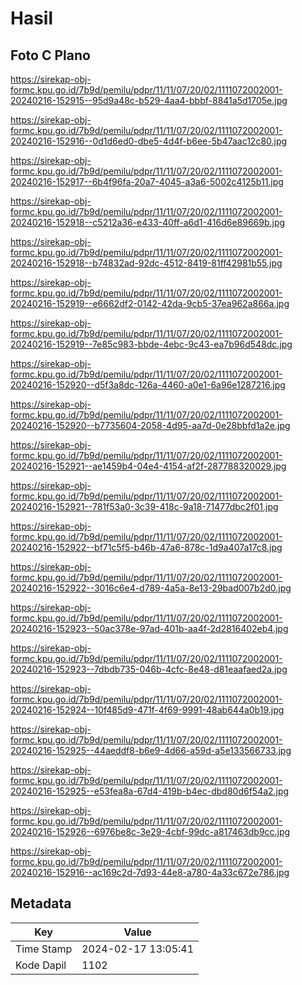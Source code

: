 # Hasil

## Foto C Plano

https://sirekap-obj-formc.kpu.go.id/7b9d/pemilu/pdpr/11/11/07/20/02/1111072002001-20240216-152915--95d9a48c-b529-4aa4-bbbf-8841a5d1705e.jpg

https://sirekap-obj-formc.kpu.go.id/7b9d/pemilu/pdpr/11/11/07/20/02/1111072002001-20240216-152916--0d1d6ed0-dbe5-4d4f-b6ee-5b47aac12c80.jpg

https://sirekap-obj-formc.kpu.go.id/7b9d/pemilu/pdpr/11/11/07/20/02/1111072002001-20240216-152917--6b4f96fa-20a7-4045-a3a6-5002c4125b11.jpg

https://sirekap-obj-formc.kpu.go.id/7b9d/pemilu/pdpr/11/11/07/20/02/1111072002001-20240216-152918--c5212a36-e433-40ff-a6d1-416d6e89669b.jpg

https://sirekap-obj-formc.kpu.go.id/7b9d/pemilu/pdpr/11/11/07/20/02/1111072002001-20240216-152918--b74832ad-92dc-4512-8419-81ff42981b55.jpg

https://sirekap-obj-formc.kpu.go.id/7b9d/pemilu/pdpr/11/11/07/20/02/1111072002001-20240216-152919--e6662df2-0142-42da-9cb5-37ea962a866a.jpg

https://sirekap-obj-formc.kpu.go.id/7b9d/pemilu/pdpr/11/11/07/20/02/1111072002001-20240216-152919--7e85c983-bbde-4ebc-9c43-ea7b96d548dc.jpg

https://sirekap-obj-formc.kpu.go.id/7b9d/pemilu/pdpr/11/11/07/20/02/1111072002001-20240216-152920--d5f3a8dc-126a-4460-a0e1-6a96e1287216.jpg

https://sirekap-obj-formc.kpu.go.id/7b9d/pemilu/pdpr/11/11/07/20/02/1111072002001-20240216-152920--b7735604-2058-4d95-aa7d-0e28bbfd1a2e.jpg

https://sirekap-obj-formc.kpu.go.id/7b9d/pemilu/pdpr/11/11/07/20/02/1111072002001-20240216-152921--ae1459b4-04e4-4154-af2f-287788320029.jpg

https://sirekap-obj-formc.kpu.go.id/7b9d/pemilu/pdpr/11/11/07/20/02/1111072002001-20240216-152921--781f53a0-3c39-418c-9a18-71477dbc2f01.jpg

https://sirekap-obj-formc.kpu.go.id/7b9d/pemilu/pdpr/11/11/07/20/02/1111072002001-20240216-152922--bf71c5f5-b46b-47a6-878c-1d9a407a17c8.jpg

https://sirekap-obj-formc.kpu.go.id/7b9d/pemilu/pdpr/11/11/07/20/02/1111072002001-20240216-152922--3016c6e4-d789-4a5a-8e13-29bad007b2d0.jpg

https://sirekap-obj-formc.kpu.go.id/7b9d/pemilu/pdpr/11/11/07/20/02/1111072002001-20240216-152923--50ac378e-97ad-401b-aa4f-2d2816402eb4.jpg

https://sirekap-obj-formc.kpu.go.id/7b9d/pemilu/pdpr/11/11/07/20/02/1111072002001-20240216-152923--7dbdb735-046b-4cfc-8e48-d81eaafaed2a.jpg

https://sirekap-obj-formc.kpu.go.id/7b9d/pemilu/pdpr/11/11/07/20/02/1111072002001-20240216-152924--10f485d9-471f-4f69-9991-48ab644a0b19.jpg

https://sirekap-obj-formc.kpu.go.id/7b9d/pemilu/pdpr/11/11/07/20/02/1111072002001-20240216-152925--44aeddf8-b6e9-4d66-a59d-a5e133566733.jpg

https://sirekap-obj-formc.kpu.go.id/7b9d/pemilu/pdpr/11/11/07/20/02/1111072002001-20240216-152925--e53fea8a-67d4-419b-b4ec-dbd80d6f54a2.jpg

https://sirekap-obj-formc.kpu.go.id/7b9d/pemilu/pdpr/11/11/07/20/02/1111072002001-20240216-152926--6976be8c-3e29-4cbf-99dc-a817463db9cc.jpg

https://sirekap-obj-formc.kpu.go.id/7b9d/pemilu/pdpr/11/11/07/20/02/1111072002001-20240216-152916--ac169c2d-7d93-44e8-a780-4a33c672e786.jpg


## Metadata

| Key        | Value               |
| ---------- | ------------------- |
| Time Stamp | 2024-02-17 13:05:41 |
| Kode Dapil | 1102                |



